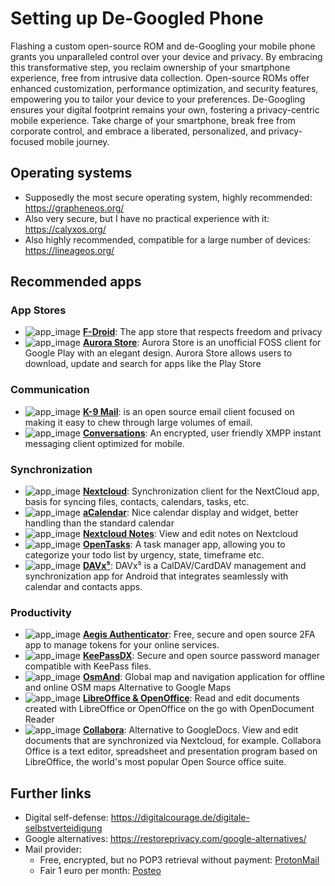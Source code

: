 # Setting up De-Googled Phone
Flashing a custom open-source ROM and de-Googling your mobile phone grants you unparalleled control over your device and privacy. By embracing this transformative step, you reclaim ownership of your smartphone experience, free from intrusive data collection. Open-source ROMs offer enhanced customization, performance optimization, and security features, empowering you to tailor your device to your preferences. De-Googling ensures your digital footprint remains your own, fostering a privacy-centric mobile experience. Take charge of your smartphone, break free from corporate control, and embrace a liberated, personalized, and privacy-focused mobile journey.

## Operating systems
- Supposedly the most secure operating system, highly recommended: https://grapheneos.org/
- Also very secure, but I have no practical experience with it: https://calyxos.org/
- Also highly recommended, compatible for a large number of devices: https://lineageos.org/

## Recommended apps
### App Stores
- ![app_image](../res/ico/fdroid.ico) **[F-Droid](https://f-droid.org/)**: The app store that respects freedom and privacy
- ![app_image](../res/ico/aurora.ico) **[Aurora Store](https://f-droid.org/de/packages/com.aurora.store/)**: Aurora Store is an unofficial FOSS client for Google Play with an elegant design. Aurora Store allows users to download, update and search for apps like the Play Store 

### Communication
- ![app_image](../res/ico/k9mail.ico) **[K-9 Mail](https://f-droid.org/de/packages/com.fsck.k9/)**: is an open source email client focused on making it easy to chew through large volumes of email.
- ![app_image](../res/ico/conversations.ico) **[Conversations](https://f-droid.org/de/packages/eu.siacs.conversations/)**: An encrypted, user friendly XMPP instant messaging client optimized for mobile.

### Synchronization
- ![app_image](../res/ico/nextcloud.ico) **[Nextcloud](https://f-droid.org/de/packages/com.nextcloud.client/)**: Synchronization client for the NextCloud app, basis for syncing files, contacts, calendars, tasks, etc.
- ![app_image](../res/ico/acalendar.ico) **[aCalendar](https://acalendar.tapirapps.de/en/support/home)**: Nice calendar display and widget, better handling than the standard calendar
- ![app_image](../res/ico/nextcloudnotes.ico) **[Nextcloud Notes](https://f-droid.org/de/packages/it.niedermann.owncloud.notes/)**: View and edit notes on Nextcloud
- ![app_image](../res/ico/opentasks.ico) **[OpenTasks](https://f-droid.org/de/packages/org.dmfs.tasks/)**: A task manager app, allowing you to categorize your todo list by urgency, state, timeframe etc.
- ![app_image](../res/ico/davx5.ico) **[DAVx⁵](https://f-droid.org/de/packages/at.bitfire.davdroid/)**: DAVx⁵ is a CalDAV/CardDAV management and synchronization app for Android that integrates seamlessly with calendar and contacts apps.

### Productivity
- ![app_image](../res/ico/aegis.ico) **[Aegis Authenticator](https://f-droid.org/de/packages/com.beemdevelopment.aegis/)**: Free, secure and open source 2FA app to manage tokens for your online services.
- ![app_image](../res/ico/keepassdx.ico) **[KeePassDX](https://f-droid.org/de/packages/com.kunzisoft.keepass.libre/)**: Secure and open source password manager compatible with KeePass files. 
- ![app_image](../res/ico/osmand.ico) **[OsmAnd](https://f-droid.org/de/packages/net.osmand.plus/)**: Global map and navigation application for offline and online OSM maps Alternative to Google Maps
- ![app_image](../res/ico/openoffice.ico) **[LibreOffice & OpenOffice](https://f-droid.org/de/packages/at.tomtasche.reader/)**: Read and edit documents created with LibreOffice or OpenOffice on the go with OpenDocument Reader
- ![app_image](../res/ico/collabora.ico) **[Collabora](https://www.collaboraoffice.com/collabora-office-android-ios/)**: Alternative to GoogleDocs. View and edit documents that are synchronized via Nextcloud, for example.
Collabora Office is a text editor, spreadsheet and presentation program based on LibreOffice, the world's most popular Open Source office suite.


## Further links
- Digital self-defense: https://digitalcourage.de/digitale-selbstverteidigung
- Google alternatives: https://restoreprivacy.com/google-alternatives/
- Mail provider:
    - Free, encrypted, but no POP3 retrieval without payment: [ProtonMail](https://protonmail.com/)
    - Fair 1 euro per month: [Posteo](https://posteo.de/en)

